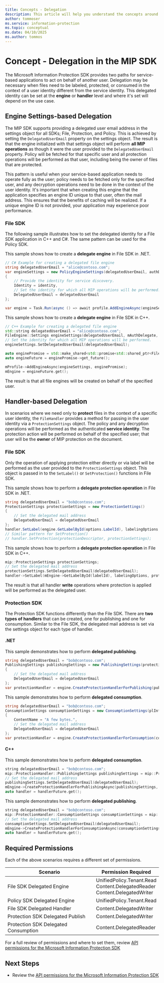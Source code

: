 ```yaml
---
title: Concepts - Delegation
description: This article will help you understand the concepts around delegation in MIP SDK.
author: tommoser
ms.service: information-protection
ms.topic: conceptual
ms.date: 04/10/2025
ms.author: tommos
---
```


# Concept - Delegation in the MIP SDK

The Microsoft Information Protection SDK provides two paths for service-based applications to act on behalf of another user. Delegation may be necessary when files need to be labeled, protected, or consumed in the context of a user identity different from the service identity. This delegated identity can be set at the **engine** or **handler** level and where it's set will depend on the use case.

## Engine Settings-based Delegation

The MIP SDK supports providing a delegated user email address in the settings object for all SDKs; File, Protection, and Policy. This is achieved by setting the `DelegatedUserEmail` property on the settings object. The result is that the engine initialized with that settings object will perform **all MIP operations** as though it were the user provided to the `DelegatedUserEmail` property. Policy will be fetched for that specific user and all protection operations will be performed as that user, including being the owner of files that are protected.

This pattern is useful when your service-based application needs to operate fully as the user; policy needs to be fetched only for the specified user, and any decryption operations need to be done in the context of the user identity. It's important that when creating this engine that the application specifies an engine ID unique to that user, often the mail address. This ensures that the benefits of caching will be realized. If a unique engine ID is not provided, your application may experience poor performance.

### File SDK

The following sample illustrates how to set the delegated identity for a File SDK application in C++ and C#. The same pattern can be used for the Policy SDK.

This sample shows how to create a **delegate engine** in File SDK in .NET.

```csharp
// C# Example for creating a delegated file engine
string delegatedUserEmail = "alice@contoso.com";
var engineSettings = new PolicyEngineSettings(delegatedUserEmail, authDelegate, "", "en-US")
{
    // Provide the identity for service discovery.
    Identity = identity,
    // Set the identity for which all MIP operations will be performed.
    DelegatedUserEmail = delegatedUserEmail
};

var engine = Task.Run(async () => await profile.AddEngineAsync(engineSettings)).Result;
```

This sample shows how to create a **delegate engine** in File SDK in C++.

```c++
// C++ Example for creating a delegated file engine
std::string delegatedUserEmail = "alice@contoso.com";
FileEngine::Settings engineSettings(delegatedUserEmail, mAuthDelegate, "", "en-US", false);
// Set the identity for which all MIP operations will be performed. 
engineSettings.SetDelegatedUserEmail(delegatedUserEmail);

auto enginePromise = std::make_shared<std::promise<std::shared_ptr<FileEngine>>>();
auto engineFuture = enginePromise->get_future();

mProfile->AddEngineAsync(engineSettings, enginePromise);
mEngine = engineFuture.get();
```

The result is that all file engines will be created on behalf of the specified user.


## Handler-based Delegation

In scenarios where we need only to **protect** files in the context of a specific user identity, the `FileHandler` provides a method for passing in the user identity via a `ProtectionSettings` object. The policy and any decryption operations will be performed as the authenticated **service identity**. The protection action will be performed on behalf of the specified user; that user will be the **owner** of MIP protection on the document.

### File SDK

Only the operation of applying protection either directly or via label will be performed as the user provided to the `ProtectionSettings` object. This object is passed in to the `SetLabel()` or `SetProtection()` functions in File SDK.

This sample shows how to perform a **delegate protection operation** in File SDK in .NET.

```csharp
string delegatedUserEmail = "bob@contoso.com";
ProtectionSettings protectionSettings = new ProtectionSettings()
{
    // Set the delegated mail address 
    DelegatedUserEmail = delegatedUserEmail
};
handler.SetLabel(engine.GetLabelById(options.LabelId), labelingOptions, protectionSettings);
// Similar pattern for SetProtection()
// handler.SetProtection(protectionDescriptor, protectionSettings);
```

This sample shows how to perform a **delegate protection operation** in File SDK in C++.

```c++
mip::ProtectionSettings protectionSettings;
// Set the delegated mail address 
protectionSettings.SetDelegatedUserEmail(delegatedUserEmail);
handler->SetLabel(mEngine->GetLabelById(labelId), labelingOptions, protectionSettings);
```

The result is that all handler **write** operations where protection is applied will be performed as the delegated user. 

### Protection SDK

The Protection SDK functions differently than the File SDK. There are **two types of handlers** that can be created, one for publishing and one for consumption. Similar to the File SDK, the delegated mail address is set via the settings object for each type of handler.

#### .NET

This sample demonstrates how to perform **delegated publishing**.

```csharp
string delegatedUserEmail = "bob@contoso.com";
PublishingSettings publishingSettings = new PublishingSettings(protectionDescriptor)
{
    // Set the delegated mail address 
    DelegatedUserEmail = delegatedUserEmail
};          
var protectionHandler = engine.CreateProtectionHandlerForPublishing(publishingSettings);
```

This sample demonstrates how to perform **delegated consumption**.

```csharp
string delegatedUserEmail = "bob@contoso.com";
ConsumptionSettings consumptionSettings = new ConsumptionSettings(plInfo)
{                
    ContentName = "A few bytes.",
    // Set the delegated mail address 
    DelegatedUserEmail = delegatedUserEmail
};
var protectionHandler = engine.CreateProtectionHandlerForConsumption(consumptionSettings);
```

#### C++

This sample demonstrates how to perform **delegated consumption**.

```c++
string delegatedUserEmail = "bob@contoso.com";
mip::ProtectionHandler::PublishingSettings publishingSettings = mip::ProtectionHandler::PublishingSettings(descriptor);
// Set the delegated mail address 
publishingSettings.SetDelegatedUserEmail(delegatedUserEmail);
mEngine->CreateProtectionHandlerForPublishingAsync(publishingSettings, handlerObserver, handlerPromise);
auto handler = handlerFuture.get();	
```

This sample demonstrates how to perform **delegated publishing**.

```c++
string delegatedUserEmail = "bob@contoso.com";
mip::ProtectionHandler::ConsumptionSettings consumptionSettings = mip::ProtectionHandler::ConsumptionSettings(serializedPublishingLicense);
// Set the delegated mail address 
consumptionSettings.SetDelegatedUserEmail(delegatedUserEmail);
mEngine->CreateProtectionHandlerForConsumptionAsync(consumptionSettings, handlerObserver, handlerPromise);
auto handler = handlerFuture.get();	
```

## Required Permissions

Each of the above scenarios requires a different set of permissions. 

| Scenario                             | Permission Required                                                             |
| ------------------------------------ | ------------------------------------------------------------------------------- |
| File SDK Delegated Engine            | UnifiedPolicy.Tenant.Read<br>Content.DelegatedReader<br>Content.DelegatedWriter |
| Policy SDK Delegated Engine          | UnifiedPolicy.Tenant.Read                                                       |
| File SDK Delegated Handler           | Content.DelegatedWriter                                                         |
| Protection SDK Delegated Publish     | Content.DelegatedWriter                                                         |
| Protection SDK Delegated Consumption | Content.DelegatedReader                                                         |

For a full review of permissions and where to set them, review [API permissions for the Microsoft Information Protection SDK](concept-api-permissions.md)

## Next Steps

- Review the [API permissions for the Microsoft Information Protection SDK](concept-api-permissions.md)
